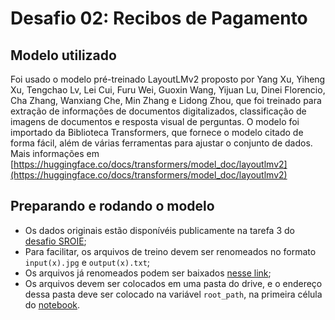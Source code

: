 # Desafio 02: Recibos de Pagamento

## Modelo utilizado

Foi usado o modelo pré-treinado LayoutLMv2 proposto por Yang Xu, Yiheng Xu, Tengchao Lv, Lei Cui, Furu Wei, Guoxin Wang, Yijuan Lu, Dinei Florencio, Cha Zhang, Wanxiang Che, Min Zhang e Lidong Zhou, que foi treinado para extração de informações de documentos digitalizados, classificação de imagens de documentos e resposta visual de perguntas. O modelo foi importado da Biblioteca Transformers, que fornece o modelo citado de forma fácil, além de várias ferramentas para ajustar o conjunto de dados.  
Mais informações em [https://huggingface.co/docs/transformers/model_doc/layoutlmv2](https://huggingface.co/docs/transformers/model_doc/layoutlmv2)

## Preparando e rodando o modelo

- Os dados originais estão disponívéis publicamente na tarefa 3 do [desafio SROIE](https://rrc.cvc.uab.es/?ch=13&com=tasks);
- Para facilitar, os arquivos de treino devem ser renomeados no formato ```input(x).jpg``` e ```output(x).txt```;
- Os arquivos já renomeados podem ser baixados [nesse link](https://drive.google.com/file/d/1fnClh5sEa--jWS1GkEYHvN5hpjER_ysQ/view?usp=sharing);
- Os arquivos devem ser colocados em uma pasta do drive, e o endereço dessa pasta deve ser colocado na variável ```root_path```, na primeira célula do [notebook](./DesafioMostQI.ipynb).
